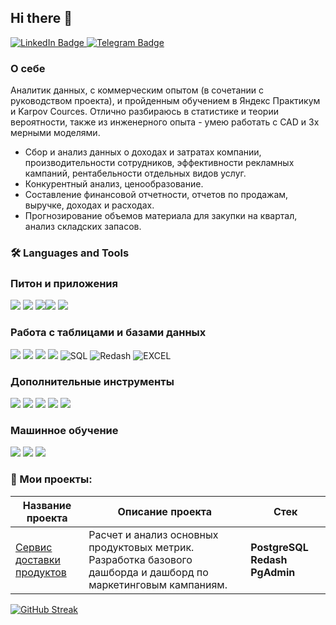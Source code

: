 ## Hi there 👋

<div id="badges">
  <a href="https://www.linkedin.com/in/федор-чебанов/">
    <img src="https://img.shields.io/badge/LinkedIn-blue?style=for-the-badge&logo=linkedin&logoColor=white" alt="LinkedIn Badge"/>
  </a>
  <a href="https://t.me/todur8?start">
    <img src="https://img.shields.io/badge/Telegram-blue?style=for-the-badge&logo=telegram&logoColor=white" alt="Telegram Badge"/>
  </a>
</div>


### О себе

Аналитик данных, с коммерческим опытом (в сочетании с руководством проекта), и пройденным обучением в Яндекс Практикум и Karpov Cources. Отлично разбираюсь в статистике и теории вероятности, также из инженерного опыта - умею работать с CAD и 3х мерными моделями.


- Сбор и анализ данных о доходах и затратах компании, производительности сотрудников,
эффективности рекламных кампаний, рентабельности отдельных видов услуг.
- Конкурентный анализ, ценообразование.
- Составление финансовой отчетности, отчетов по продажам, выручке, доходах и расходах.
- Прогнозирование объемов материала для закупки на квартал, анализ складских запасов.


###  🛠️ Languages and Tools 

### Питон и приложения
<img src="https://img.shields.io/badge/Python-3776AB?style=for-the-badge&logo=python&logoColor=FFA500"/> <img src="https://img.shields.io/badge/FastAPI-009688?style=for-the-badge&logo=fastapi&logoColor=white"/> <img src="https://img.shields.io/badge/Telegram API-26A5E4?style=for-the-badge&logo=telegram&logoColor=white"/><img src="https://img.shields.io/badge/requests-3776AB?style=for-the-badge"/> <img src="https://img.shields.io/badge/Beautiful Soup-3776AB?style=for-the-badge"/> 

### Работа с таблицами и базами данных
<img src="https://img.shields.io/badge/pandas-150458?style=for-the-badge&logo=pandas&logoColor=FFA500"/> <img src="https://img.shields.io/badge/numpy-013243?style=for-the-badge&logo=numpy&logoColor=black"/> <img src="https://img.shields.io/badge/postgresql-B0C4DE?style=for-the-badge&logo=postgresql&logoColor=4169E1"/> 
<img src="https://img.shields.io/badge/clickhouse-B0C4DE?style=for-the-badge&logo=clickhouse&logoColor=FFCC01"/>
![SQL](https://img.shields.io/badge/-SQL-00A4EF?style=for-the-badge&logo=SQL)
![Redash](https://img.shields.io/badge/-Redash-E44D26?style=for-the-badge&logo=Redash)
![EXCEL](https://img.shields.io/badge/-EXCEL-FF?style=for-the-badge&logo=EXCEL)

### Дополнительные инструменты
<img src="https://img.shields.io/badge/git-B0C4DE?style=for-the-badge&logo=git&logoColor=F05032"/> <img src="https://img.shields.io/badge/jupyter-B0C4DE?style=for-the-badge&logo=jupyter&logoColor=F37626"/> <img src="https://img.shields.io/badge/docker-2496ED?style=for-the-badge&logo=docker&logoColor=white"/> <img src="https://img.shields.io/badge/airflow-FF4500?style=for-the-badge&logo=apacheairflow&logoColor=black"/> <img src="https://img.shields.io/badge/pytest-3776AB?style=for-the-badge"/> 

### Машинное обучение
<img src="https://img.shields.io/badge/sklearn-3776AB?style=for-the-badge&logo=scikitlearn&logoColor=F7931E"/> <img src="https://img.shields.io/badge/catboost-FFA500?style=for-the-badge"/>  <img src="https://img.shields.io/badge/xgboost-26A5E4?style=for-the-badge"/>


### :book: Мои проекты:
|Название проекта| Описание проекта| Стек|
|----------------|-----------------|-----|
|[Сервис доставки продуктов](https://github.com/TODUR8/SQL)|Расчет и анализ основных продуктовых метрик. Разработка базового дашборда и дашборд по маркетинговым кампаниям.|**PostgreSQL** **Redash** **PgAdmin**|






[![GitHub Streak](https://streak-stats.demolab.com?user=TODUR8&theme=transparent&hide_border=true&mode=weekly&fire=FF2222&dates=2C68F6&currStreakLabel=2C68F6&currStreakNum=2C68F6)](https://git.io/streak-stats)











<!--
**TODUR8/TODUR8** is a ✨ _special_ ✨ repository because its `README.md` (this file) appears on your GitHub profile.

Here are some ideas to get you started:

- 🔭 I’m currently working on ...
- 🌱 I’m currently learning ...
- 👯 I’m looking to collaborate on ...
- 🤔 I’m looking for help with ...
- 💬 Ask me about ...
- 📫 How to reach me: ...
- 😄 Pronouns: ...
- ⚡ Fun fact: ...
-->
